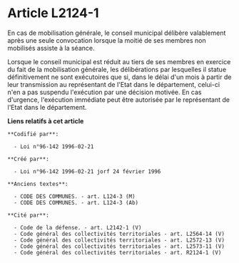 # Article L2124-1

En cas de mobilisation générale, le conseil municipal délibère valablement après une seule convocation lorsque la moitié de
ses membres non mobilisés assiste à la séance.

Lorsque le conseil municipal est réduit au tiers de ses membres en exercice du fait de la mobilisation générale, les
délibérations par lesquelles il statue définitivement ne sont exécutoires que si, dans le délai d'un mois à partir de leur
transmission au représentant de l'Etat dans le département, celui-ci n'en a pas suspendu l'exécution par une décision
motivée. En cas d'urgence, l'exécution immédiate peut être autorisée par le représentant de l'Etat dans le département.

**Liens relatifs à cet article**

	**Codifié par**:

	  - Loi n°96-142 1996-02-21

	**Créé par**:

	  - Loi n°96-142 1996-02-21 jorf 24 février 1996

	**Anciens textes**:

	  - CODE DES COMMUNES. - art. L124-3 (M)
	  - CODE DES COMMUNES. - art. L124-3 (Ab)

	**Cité par**:

	  - Code de la défense. - art. L2142-1 (V)
	  - Code général des collectivités territoriales - art. L2564-14 (V)
	  - Code général des collectivités territoriales - art. L2572-13 (V)
	  - Code général des collectivités territoriales - art. L2573-11 (V)
	  - Code général des collectivités territoriales - art. R2124-1 (V)
